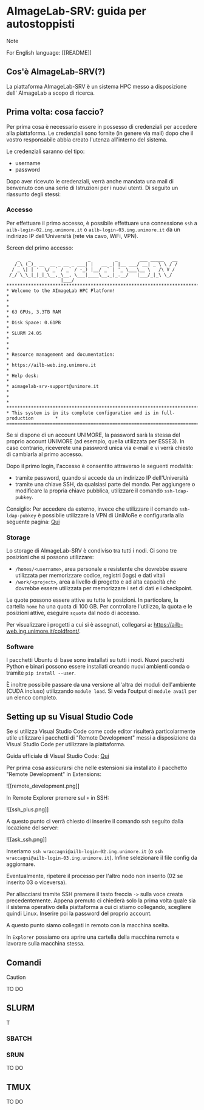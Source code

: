 # AImageLab-SRV: guida per autostoppisti

> [!NOTE]
> For English language: [[README]]
## Cos'è AImageLab-SRV(?)

La piattaforma AImageLab-SRV è un sistema HPC messo a disposizione dell' AImageLab a scopo di ricerca.

## Prima volta: cosa faccio?

Per prima cosa è necessario essere in possesso di credenziali per accedere alla piattaforma. Le credenziali sono fornite (in genere via mail) dopo che il vostro responsabile abbia creato l'utenza all'interno del sistema.

Le credenziali saranno del tipo:
- username 
- password

Dopo aver ricevuto le credenziali, verrà anche mandata una mail di benvenuto con una serie di Istruzioni per i nuovi utenti. Di seguito un riassunto degli stessi:
### Accesso

Per effettuare il primo accesso, è possibile effettuare una connessione `ssh` a `ailb-login-02.ing.unimore.it` o `ailb-login-03.ing.unimore.it` da un indirizzo IP dell'Università (rete via cavo, WiFi, VPN).

Screen del primo accesso:
```
    _   _                     _         _        ___ _____   __
   /_\ (_)_ __  __ _ __ _ ___| |   __ _| |__ ___/ __| _ \ \ / /
  / _ \| | '  \/ _` / _` / -_) |__/ _` | '_ \___\__ \   /\ V /
 /_/ \_\_|_|_|_\__,_\__, \___|____\__,_|_.__/   |___/_|_\ \_/
                    |___/
*********************************************************************************
* Welcome to the AImageLab HPC Platform!                                        *
*                                                                               *
* 63 GPUs, 3.3TB RAM                                                            *
* Disk Space: 0.61PB                                                            *
* SLURM 24.05                                                                   *
*                                                                               *
* Resource management and documentation:                                        *
* https://ailb-web.ing.unimore.it                                               *
* Help desk:                                                                    *
* aimagelab-srv-support@unimore.it                                              *
*                                                                               *
*********************************************************************************
* This system is in its complete configuration and is in full-production        *
=================================================================================
```

Se si dispone di un account UNIMORE, la password sarà la stessa del proprio account UNIMORE (ad esempio, quella utilizzata per ESSE3). In caso contrario, riceverete una password unica via e-mail e vi verrà chiesto di cambiarla al primo accesso.

Dopo il primo login, l'accesso è consentito attraverso le seguenti modalità:
- tramite password, quando si accede da un indirizzo IP dell'Università
- tramite una chiave SSH, da qualsiasi parte del mondo. Per aggiungere o modificare la propria chiave pubblica, utilizzare il comando `ssh-ldap-pubkey`.

Consiglio: Per accedere da esterno, invece che utilizzare il comando `ssh-ldap-pubkey` è possibile utilizzare la VPN di UniMoRe e configurarla alla seguente pagina: [Qui](https://www.sirs.unimore.it/site/home/servizi/accesso-vpn.html) 
### Storage

Lo storage di AImageLab-SRV è condiviso tra tutti i nodi. Ci sono tre posizioni che si possono utilizzare:
- `/homes/<username>`, area personale e resistente che dovrebbe essere utilizzata per memorizzare codice, registri (logs) e dati vitali
- `/work/<project>`, area a livello di progetto e ad alta capacità che dovrebbe essere utilizzata per memorizzare i set di dati e i checkpoint.

Le quote possono essere attive su tutte le posizioni. In particolare, la cartella `home` ha una quota di 100 GB. Per controllare l'utilizzo, la quota e le posizioni attive, eseguire `squota` dal nodo di accesso.

Per visualizzare i progetti a cui si è assegnati, collegarsi a: https://ailb-web.ing.unimore.it/coldfront/.
### Software

I pacchetti Ubuntu di base sono installati su tutti i nodi. Nuovi pacchetti Python e binari possono essere installati creando nuovi ambienti conda o tramite `pip install --user`.

È inoltre possibile passare da una versione all'altra dei moduli dell'ambiente (CUDA incluso) utilizzando `module load`. Si veda l'output di `module avail` per un elenco completo.

## Setting up su Visual Studio Code

Se si utilizza Visual Studio Code come code editor risulterà particolarmente utile utilizzare i pacchetti di "Remote Development" messi a disposizione da Visual Studio Code per utilizzare la piattaforma.

Guida ufficiale di Visual Studio Code: [Qui](https://code.visualstudio.com/docs/remote/ssh) 

Per prima cosa assicurarsi che nelle estensioni sia installato il pacchetto "Remote Development" in Extensions:

![[remote_development.png]]

In Remote Explorer premere sul `+` in SSH:

![[ssh_plus.png]]

A questo punto ci verrà chiesto di inserire il comando ssh seguito dalla locazione del server:

![[ask_ssh.png]]

Inseriamo `ssh wraccagni@ailb-login-02.ing.unimore.it` (o `ssh wraccagni@ailb-login-03.ing.unimore.it`). Infine selezionare il file config da aggiornare.

Eventualmente,  ripetere il processo per l'altro nodo non inserito (02 se inserito 03 o viceversa).

Per allacciarsi tramite SSH premere il tasto freccia `->` sulla voce creata precedentemente. Appena premuto ci chiederà solo la prima volta quale sia il sistema operativo della piattaforma a cui ci stiamo collegando, scegliere quindi Linux. Inserire poi la password del proprio account.

A questo punto siamo collegati in remoto con la macchina scelta.

In `Explorer` possiamo ora aprire una cartella della macchina remota e lavorare sulla macchina stessa. 

## Comandi

> [!CAUTION]
> TO DO

## SLURM

T
### SBATCH


### SRUN

TO DO
## TMUX

TO DO